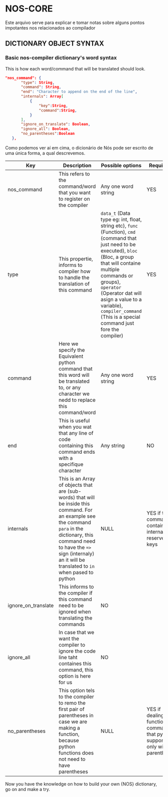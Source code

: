 # NOS-CORE

Este arquivo serve para explicar e tomar notas sobre alguns pontos impotantes nos relacionados ao compilador

## DICTIONARY OBJECT SYNTAX

### Basic nos-compiler dictionary's word syntax

This is how each word/command that will be translated should look.

 ```json
 "nos_command": {
        "type": String,
        "command": String,
        "end": "Character to append on the end of the line",
        "internals": Array[
            {
                "key":String,
                "command":String,
            }
        ],
        "ignore_on_translate": Boolean,
        "ignore_all": Boolean,
        "no_parentheses":Boolean
    },
 ```

 Como podemos ver aí em cima, o dicionário de Nós pode ser escrito de uma única forma, a qual descrevemos.

|Key|Description|Possible options |Required?|
|----|---|---|---|
|nos_command|This refers to the command/word that you want to register on the compiler|Any one word string|YES|
|type|This propertie, informs to compiler how to handle the translation of this command|`data_t` (Data type eg: int, float, string etc), `func` (Function), `cmd` (command that just need to be executed), `bloc` (Bloc, a group that will containe multiple commands or groups), `operator` (Operator dat will asign a value to a variable), `compiler_command` (This is a special command just fore the compiler)|YES|
|command|Here we specify the Equivalent python command that this word will be translated to, or any character we nedd to replace this command/word|Any one word string|YES|
|end|This is useful when you wat that any line of code containing this command ends with a specifique character|Any string|NO|
|internals|This is an Array of objects that are (sub-words) that will be inside this command. For an example see the command `para` in the dictionary, this command need to have the `=>` sign (internaly) an it will be translated to `in` when pased to python|NULL|YES if the command contains internal reserved keys|
|ignore_on_translate|This informs to the compiler if this command need to be ignored when translating the commands|NO|
|ignore_all|In case that we want the compiler to ignore the code line taht containes this command, this option is here for us|NO|
|no_parentheses|This option tels to the compiler to remo the first pair of parentheses in case we are making a function, because python functions does not need to have parentheses|NULL|YES if dealing with function ou commands that python supports only without parentheses|

Now you have the knowledge on how to build your own {NOS} dictionary, go on and make a try.
